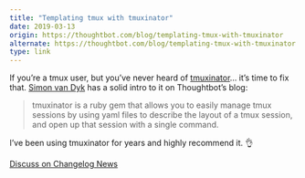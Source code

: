 ```yaml
---
title: "Templating tmux with tmuxinator"
date: 2019-03-13
origin: https://thoughtbot.com/blog/templating-tmux-with-tmuxinator
alternate: https://thoughtbot.com/blog/templating-tmux-with-tmuxinator
type: link
---
```


<p>If you’re a tmux user, but you’ve never heard of <a href="https://github.com/tmuxinator/tmuxinator">tmuxinator</a>… it’s time to fix that. <a href="https://twitter.com/siefi">Simon van Dyk</a> has a solid intro to it on Thoughtbot’s blog:</p>
<blockquote>
<p>tmuxinator is a ruby gem that allows you to easily manage tmux sessions by using yaml files to describe the layout of a tmux session, and open up that session with a single command.</p>
</blockquote>
<p>I’ve been using tmuxinator for years and highly recommend it. 👌</p>
<p><a href="https://changelog.com/news/p86V">Discuss on Changelog News</a></p>